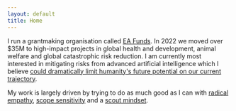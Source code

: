 ```yaml
---
layout: default
title: Home
---
```


<head>
  <script src="/assets/js/p5.js"></script>
  <script src="/assets/js/script.js"></script>
  <script src="/assets/js/p5.play.js"></script>
</head>

<div id="anime1" markdown="1"></div>

<div id="intro" markdown="1">

I run a grantmaking organisation called [ EA Funds](https://funds.effectivealtruism.org/apply-for-funding). In 2022 we moved over $35M to high-impact projects in global health and development, animal welfare and global catastrophic risk reduction. I am currently most interested in mitigating risks from advanced artificial intelligence which I believe [could dramatically limit humanity's future potential on our current trajectory](https://www.lesswrong.com/posts/pRkFkzwKZ2zfa3R6H/without-specific-countermeasures-the-easiest-path-to).

My work is largely driven by trying to do as much good as I can with [radical empathy](https://forum.effectivealtruism.org/s/QMrYGgBvg64JhcQrS/p/ehZK259et52Xnvw5F), [scope sensitivity](https://en.wikipedia.org/wiki/Scope_neglect) and a [scout mindset](https://en.wikipedia.org/wiki/The_Scout_Mindset).
